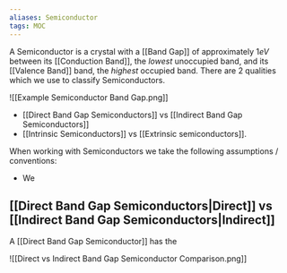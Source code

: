 ```yaml
---
aliases: Semiconductor
tags: MOC
---
```


A Semiconductor is a crystal with a [[Band Gap]] of approximately $1\unit{eV}$ between its [[Conduction Band]], the *lowest* unoccupied band, and its [[Valence Band]] band, the *highest* occupied band. There are 2 qualities which we use to classify Semiconductors.

![[Example Semiconductor Band Gap.png]]

- [[Direct Band Gap Semiconductors]] vs [[Indirect Band Gap Semiconductors]]
- [[Intrinsic Semiconductors]] vs [[Extrinsic semiconductors]].

When working with Semiconductors we take the following assumptions / conventions:

- We 

## [[Direct Band Gap Semiconductors|Direct]] vs [[Indirect Band Gap Semiconductors|Indirect]]

A [[Direct Band Gap Semiconductor]] has the

![[Direct vs Indirect Band Gap Semiconductor Comparison.png]]

